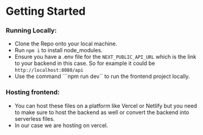 
# Getting Started

### Running Locally:
- Clone the Repo onto your local machine.
- Run ```npm i``` to install node_modules.
- Ensure you have a .env file for the ```NEXT_PUBLIC_API_URL``` which is the link to your backend in this case. So for example it could be ```http://localhost:8080/api```
- Use the command ```npm run dev`` to run the frontend project locally.

### Hosting frontend:
- You can host these files on a platform like Vercel or Netlify but you need to make sure to host the backend as well or convert the backend into serverless files. 
- In our case we are hosting on vercel.